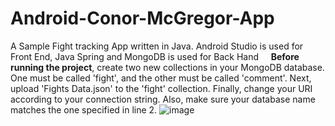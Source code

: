 # Android-Conor-McGregor-App
A Sample Fight tracking App written in Java. Android Studio is used for Front End, Java Spring and MongoDB is used for Back Hand 
&nbsp;
&nbsp;
**Before running the project**, create two new collections in your MongoDB database. One must be called 'fight', and the other must be called 'comment'. Next, upload 'Fights Data.json' to the 'fight' collection. Finally, change your URI according to your connection string. Also, make sure your database name matches the one specified in line 2.
![image](https://github.com/UgurGunal/Android-Conor-McGregor-App/assets/152731643/d0ab2273-e9ea-4eeb-bcf9-36d4886425b8)
